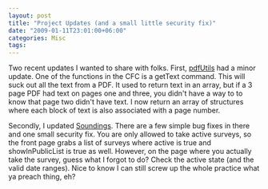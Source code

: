```yaml
---
layout: post
title: "Project Updates (and a small little security fix)"
date: "2009-01-11T23:01:00+06:00"
categories: Misc 
tags: 
---
```


Two recent updates I wanted to share with folks. First, <a href="http://pdfutils.riaforge.org/">pdfUtils</a> had a minor update. One of the functions in the CFC is a getText command. This will suck out all the text from a PDF. It used to return text in an array, but if a 3 page PDF had text on pages one and three, you didn't have a way to to know that page two didn't have text. I now return an array of structures where each block of text is also associated with a page number. 

Secondly, I updated <a href="http://soundings.riaforge.org">Soundings</a>. There are a few simple bug fixes in there and one small security fix. You are only allowed to take active surveys, so the front page grabs a list of surveys where active is true and showInPublicList is true as well. However, on the page where you actually take the survey, guess what I forgot to do? Check the active state (and the valid date ranges). Nice to know I can still screw up the whole practice what ya preach thing, eh?
